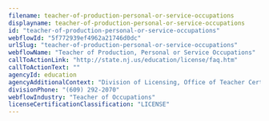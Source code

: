 ```yaml
---
filename: teacher-of-production-personal-or-service-occupations
displayname: teacher-of-production-personal-or-service-occupations
id: "teacher-of-production-personal-or-service-occupations"
webflowId: "5f772939ef4962a21746d0dc"
urlSlug: "teacher-of-production-personal-or-service-occupations"
webflowName: "Teacher of Production, Personal or Service Occupations"
callToActionLink: "http://state.nj.us/education/license/faq.htm"
callToActionText: ""
agencyId: education
agencyAdditionalContext: "Division of Licensing, Office of Teacher Certification and Academic Credentials"
divisionPhone: "(609) 292-2070"
webflowIndustry: "Teacher of Occupations"
licenseCertificationClassification: "LICENSE"
---
```

